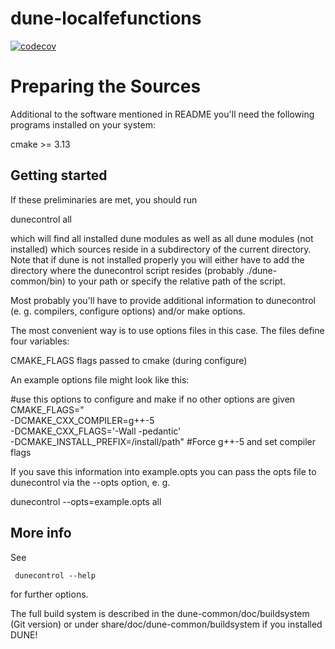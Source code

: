 # dune-localfefunctions

[![codecov](https://codecov.io/gh/ikarus-project/dune-localfefunctions/branch/main/graph/badge.svg?token=V50htxzDss)](https://codecov.io/gh/ikarus-project/dune-localfefunctions)



Preparing the Sources
=========================

Additional to the software mentioned in README you'll need the
following programs installed on your system:

  cmake >= 3.13

Getting started
---------------

If these preliminaries are met, you should run

  dunecontrol all

which will find all installed dune modules as well as all dune modules
(not installed) which sources reside in a subdirectory of the current
directory. Note that if dune is not installed properly you will either
have to add the directory where the dunecontrol script resides (probably
./dune-common/bin) to your path or specify the relative path of the script.

Most probably you'll have to provide additional information to dunecontrol
(e. g. compilers, configure options) and/or make options.

The most convenient way is to use options files in this case. The files
define four variables:

CMAKE_FLAGS      flags passed to cmake (during configure)

An example options file might look like this:

#use this options to configure and make if no other options are given
CMAKE_FLAGS=" \
-DCMAKE_CXX_COMPILER=g++-5 \
-DCMAKE_CXX_FLAGS='-Wall -pedantic' \
-DCMAKE_INSTALL_PREFIX=/install/path" #Force g++-5 and set compiler flags

If you save this information into example.opts you can pass the opts file to
dunecontrol via the --opts option, e. g.

  dunecontrol --opts=example.opts all

More info
---------

See

     dunecontrol --help

for further options.


The full build system is described in the dune-common/doc/buildsystem (Git version) or under share/doc/dune-common/buildsystem if you installed DUNE!
